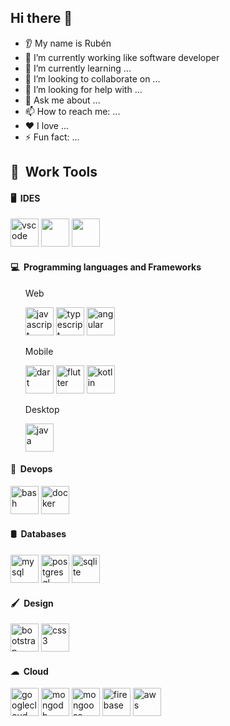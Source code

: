 ## Hi there 👋

* 👂 My name is Rubén
* 🔭 I’m currently working like software developer
* 🌱 I’m currently learning ...
* 🤝 I’m looking to collaborate on ...
* 🤔 I’m looking for help with ...
* 💬 Ask me about ...
* 📫 How to reach me: ...
* ❤️ I love ...
* ⚡ Fun fact: ...

<h2> 🚀 &nbsp;Work Tools</h2>
<h4> 🖥 &nbsp;IDES</h4>
<p align="left">
    <img src="https://cdn.jsdelivr.net/gh/devicons/devicon/icons/vscode/vscode-original.svg" alt="vscode" width="45" height="45"/>
    <img src="https://cdn.jsdelivr.net/gh/devicons/devicon@latest/icons/androidstudio/androidstudio-original.svg" width="45" height="45"/>
    <img src="https://cdn.jsdelivr.net/gh/devicons/devicon@latest/icons/intellij/intellij-original.svg" width="45" height="45"/>
</p>

<h4> 💻 &nbsp;Programming languages and Frameworks</h4>
<p align="left">
    <ul>
        <span>Web</span>
        <p>
            <img src="https://cdn.jsdelivr.net/gh/devicons/devicon@latest/icons/javascript/javascript-original.svg" alt="javascript" width="45" height="45"/>
            <img src="https://cdn.jsdelivr.net/gh/devicons/devicon@latest/icons/typescript/typescript-original.svg" alt="typescript" width="45" height="45"/>
          <img src="https://cdn.jsdelivr.net/gh/devicons/devicon@latest/icons/angular/angular-original.svg" alt="angular" width="45" height="45"/>
        </p>
    </ul>
    <ul>
        <span>Mobile</span>
        <p>
          <img src="https://cdn.jsdelivr.net/gh/devicons/devicon@latest/icons/dart/dart-original.svg" alt="dart" width="45" height="45"/>
            <img src="https://cdn.jsdelivr.net/gh/devicons/devicon@latest/icons/flutter/flutter-original.svg" alt="flutter" width="45" height="45"/>
            <img src="https://cdn.jsdelivr.net/gh/devicons/devicon@latest/icons/kotlin/kotlin-original.svg" alt="kotlin" width="45" height="45"/>
        </p>
    </ul>
    <ul>
        <span>Desktop</span>
        <p>
            <img src="https://cdn.jsdelivr.net/gh/devicons/devicon@latest/icons/java/java-original.svg" alt="java" width="45" height="45"/>
        </p>
    </ul>
    
</p>
<h4> 💾 &nbsp;Devops</h4>
<p align="left">
    <img src="https://cdn.jsdelivr.net/gh/devicons/devicon/icons/bash/bash-original.svg" alt="bash" width="45" height="45"/>
    <img src="https://cdn.jsdelivr.net/gh/devicons/devicon@latest/icons/docker/docker-original.svg" alt="docker" width="45" height="45"/>
</p>  

<h4> 🛢 &nbsp;Databases</h4>
<p align="left">
    <img src="https://cdn.jsdelivr.net/gh/devicons/devicon@latest/icons/mysql/mysql-original.svg" alt="mysql" width="45" height="45"/>
    <img src="https://cdn.jsdelivr.net/gh/devicons/devicon@latest/icons/postgresql/postgresql-original.svg" alt="postgresql" width="45" height="45"/>
    <img src="https://cdn.jsdelivr.net/gh/devicons/devicon@latest/icons/sqlite/sqlite-original.svg" alt="sqlite" width="45" height="45"/>
  
</p>     
<h4> 🖌 &nbsp;Design</h4>
<p align="left">
    <img src="https://cdn.jsdelivr.net/gh/devicons/devicon@latest/icons/bootstrap/bootstrap-original.svg" alt="bootstrap" width="45" height="45"/>
    <img src="https://cdn.jsdelivr.net/gh/devicons/devicon@latest/icons/css3/css3-original.svg" alt="css3" width="45" height="45" />
</p> 
<h4> ☁ &nbsp;Cloud</h4>
<p align="left">
    <img src="https://cdn.jsdelivr.net/gh/devicons/devicon@latest/icons/googlecloud/googlecloud-original.svg" alt="googlecloud" width="45" height="45"/>
    <img src="https://cdn.jsdelivr.net/gh/devicons/devicon@latest/icons/mongodb/mongodb-original.svg" alt="mongodb" width="45" height="45"/>
    <img src="https://cdn.jsdelivr.net/gh/devicons/devicon@latest/icons/mongoose/mongoose-original.svg" alt="mongoose" width="45" height="45"/>
    <img src="https://cdn.jsdelivr.net/gh/devicons/devicon@latest/icons/firebase/firebase-original.svg" alt="firebase" width="45" height="45"/>
    <img src="https://cdn.jsdelivr.net/gh/devicons/devicon@latest/icons/amazonwebservices/amazonwebservices-plain-wordmark.svg" alt="aws" width="45" height="45"/>
</p> 
